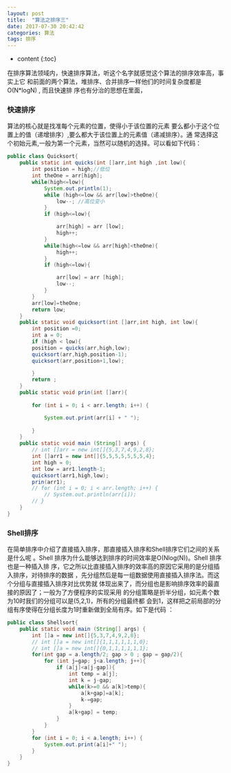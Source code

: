 ```yaml
---
layout: post
title:  "算法之排序三"
date: 2017-07-30 20:42:42
categories: 算法
tags: 排序 
---
```

* content
{:toc}  
  
在排序算法领域内，快速排序算法，听这个名字就感觉这个算法的排序效率高，事实上它
和前面的两个算法，堆排序、合并排序一样他们的时间复杂度都是O(N*logN)
, 而且快速排
序也有分治的思想在里面，




### 快速排序

算法的核心就是找准每个元素的位置，使得小于该位置的元素
要么都小于这个位置上的值（递增排序）,要么都大于该位置上的元素值（递减排序）。通
常选择这个初始元素,一般为第一个元素，当然可以随机的选择。可以看如下代码：

``` java
public class Quicksort{
    public static int quicks(int []arr,int high ,int low){
        int position = high;//低位
        int theOne = arr[high];
        while(high<=low){
            System.out.println(1);
            while (high<=low && arr[low]>theOne){
                low--; //高位变小
            }
            if (high<=low){

                arr[high] = arr [low];
                high++;
            }
            while(high<=low && arr[high]<theOne){
                high++;
            }
            if (high<=low){

                arr[low] = arr [high];
                low--;
            }
        }
        arr[low]=theOne;
        return low;
    }
    public static void quicksort(int []arr,int high, int low){
        int position =0;
        int a = 0;
        if (high < low){
        position = quicks(arr,high,low);
        quicksort(arr,high,position-1);
        quicksort(arr,position+1,low);

        }
        return ;
    }
    public static void prin(int []arr){
    
        for (int i = 0; i < arr.length; i++) {

            System.out.print(arr[i] + " ");
            
        }
    }
    public static void main (String[] args) {
        // int []arr = new int[]{5,3,7,4,9,2,8};
        int []arr1 = new int[]{5,5,5,5,5,5,5,4};
        int high = 0;
        int low = arr1.length-1;
        quicksort(arr1,high,low); 
        prin(arr1);
        // for (int i = 0; i < arr.length; i++) {
            // System.out.println(arr[i]);
        // }
    }
} 

```

### Shell排序

在简单排序中介绍了直接插入排序，那直接插入排序和Shell排序它们之间的关系是什么呢
。Shell 排序为什么能够达到排序的时间效率是O(Nlog(N))。Shell 排序也是一种插入排
序，它之所以比直接插入排序的效率高的原因它采用的是分组插入排序，对待排序的数据
，先分组然后是每一组数据使用直接插入排序法。而这个分组与直接插入排序对比优势就
体现出来了，而分组也是影响排序效率的最直接的原因了；一般为了方便程序的实现采用
的分组策略是折半分组，如元素个数为10时我们的分组可以是(5,2,1)，所有的分组最终都
会到1，这样把之前局部的分组有序使得在分组长度为1时重新做到全局有序。如下是代码
：

``` java
public class Shellsort{
    public static void main (String[] args) {
        int []a = new int[]{5,3,7,4,9,2,8};
        // int []a = new int[]{1,1,1,1,1,1,0};
        // int []a = new int[]{0,1,1,1,1,1,1};
        for(int gap = a.length/2; gap > 0 ; gap = gap/2){
            for (int j=gap; j<a.length; j++){
                if (a[j]<a[j-gap]){
                    int temp = a[j];
                    int k = j-gap;
                    while(k>=0 && a[k]>temp){
                        a[k+gap]=a[k];
                        k-=gap;
                    }
                    a[k+gap] = temp;
                }
            }
        }
        for (int i = 0; i < a.length; i++) {
            System.out.print(a[i]+" ");
        }
    }
} 

```

